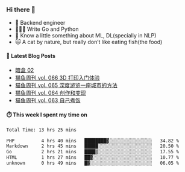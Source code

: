 ### Hi there 👋

- 🔧 Backend engineer
- 👨🏻‍💻 Write Go and Python
- 🔭 Know a little something about ML, DL(specially in NLP)
- 🐱 A cat by nature, but really don’t like eating fish(the food)

#### 📖 Latest Blog Posts
<!-- BLOG-POST-LIST:START -->
- [暗盒 02](https://ameow.xyz/archives/film-roll-02)
- [猫鱼周刊 vol. 066 3D 打印入门体验](https://ameow.xyz/archives/weekly-066)
- [猫鱼周刊 vol. 065 深度游览一座城市的方法](https://ameow.xyz/archives/weekly-065)
- [猫鱼周刊 vol. 064 创作和变现](https://ameow.xyz/archives/weekly-064)
- [猫鱼周刊 vol. 063 自己煮饭](https://ameow.xyz/archives/weekly-063)
<!-- BLOG-POST-LIST:END -->

#### ⏱️ This week I spent my time on
<!--START_SECTION:waka-->

```txt
Total Time: 13 hrs 25 mins

PHP          4 hrs 40 mins   ████████▓░░░░░░░░░░░░░░░░   34.82 %
Markdown     2 hrs 45 mins   █████░░░░░░░░░░░░░░░░░░░░   20.50 %
Go           2 hrs 21 mins   ████▒░░░░░░░░░░░░░░░░░░░░   17.55 %
HTML         1 hrs 27 mins   ██▓░░░░░░░░░░░░░░░░░░░░░░   10.77 %
unknown      0 hrs 49 mins   █▓░░░░░░░░░░░░░░░░░░░░░░░   06.05 %
```

<!--END_SECTION:waka-->

<!--
**LeslieLeung/LeslieLeung** is a ✨ _special_ ✨ repository because its `README.md` (this file) appears on your GitHub profile.

Here are some ideas to get you started:

- 🔭 I’m currently working on ...
- 🌱 I’m currently learning ...
- 👯 I’m looking to collaborate on ...
- 🤔 I’m looking for help with ...
- 💬 Ask me about ...
- 📫 How to reach me: ...
- 😄 Pronouns: ...
- ⚡ Fun fact: ...
-->
